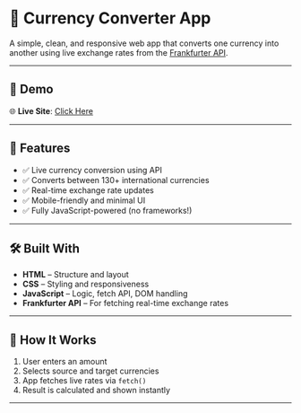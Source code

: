 # 💱 Currency Converter App

A simple, clean, and responsive web app that converts one currency into another using live exchange rates from the [Frankfurter API](https://www.frankfurter.app/).

---

## 📸 Demo

🌐 **Live Site**: [Click Here](https://slakedlime.netlify.app/)  

---

## 🚀 Features

- ✅ Live currency conversion using API
- ✅ Converts between 130+ international currencies
- ✅ Real-time exchange rate updates
- ✅ Mobile-friendly and minimal UI
- ✅ Fully JavaScript-powered (no frameworks!)

---

## 🛠️ Built With

- **HTML** – Structure and layout  
- **CSS** – Styling and responsiveness  
- **JavaScript** – Logic, fetch API, DOM handling  
- **Frankfurter API** – For fetching real-time exchange rates

---

## 🧠 How It Works

1. User enters an amount
2. Selects source and target currencies
3. App fetches live rates via `fetch()`
4. Result is calculated and shown instantly

---



